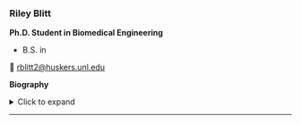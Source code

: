 ### Riley Blitt 
**Ph.D. Student in Biomedical Engineering**  

- B.S. in   
<p>📧 <a href="rblitt2@huskers.unl.edu">rblitt2@huskers.unl.edu</a></p>

**Biography**  
<details> <summary>Click to expand</summary>  
My name is </details>


---

